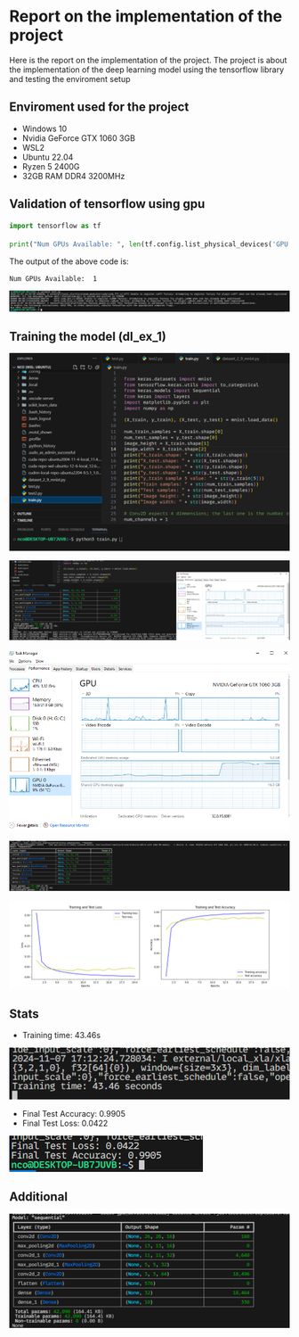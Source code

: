 
# Report on the implementation of the project
Here is the report on the implementation of the project. The project is about the implementation of the deep learning model using the tensorflow library and testing the enviroment setup

## Enviroment used for the project
- Windows 10
- Nvidia GeForce GTX 1060 3GB
- WSL2
- Ubuntu 22.04 
- Ryzen 5 2400G
- 32GB RAM DDR4 3200MHz

## Validation of tensorflow using gpu

```python
import tensorflow as tf

print("Num GPUs Available: ", len(tf.config.list_physical_devices('GPU')))
```

The output of the above code is:

```
Num GPUs Available:  1
```
![alt text](assets/image-3.png)


## Training the model (dl_ex_1)



![alt text](assets/image.png)

![alt text](assets/image-1.png)

![alt text](assets/image-2.png)


![alt text](assets/image-5.png)

![alt text](assets/image-6.png)


## Stats 
- Training time: 43.46s

![alt text](assets/image-7.png)

- Final Test Accuracy: 0.9905
- Final Test Loss: 0.0422

![alt text](assets/image-8.png)


## Additional
![alt text](assets/image-9.png)